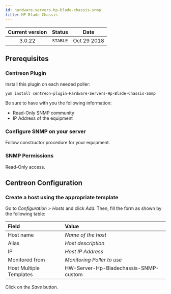 ```yaml
---
id: hardware-servers-hp-blade-chassis-snmp
title: HP Blade Chassis
---
```


| Current version | Status | Date |
| :-: | :-: | :-: |
| 3.0.22 | `STABLE` | Oct 29 2018 |

## Prerequisites

### Centreon Plugin

Install this plugin on each needed poller:

``` shell
yum install centreon-plugin-Hardware-Servers-Hp-Blade-Chassis-Snmp
```

Be sure to have with you the following information:

  - Read-Only SNMP community
  - IP Address of the equipment

### Configure SNMP on your server

Follow constructor procedure for your equipment.

### SNMP Permissions

Read-Only access.

## Centreon Configuration

### Create a host using the appropriate template

Go to *Configuration \> Hosts* and click *Add*. Then, fill the form as shown by
the following table:

| Field                                | Value                                 |
| :----------------------------------- | :------------------------------------ |
| Host name                            | *Name of the host*                    |
| Alias                                | *Host description*                    |
| IP                                   | *Host IP Address*                     |
| Monitored from                       | *Monitoring Poller to use*            |
| Host Multiple Templates              | HW-Server-Hp-Bladechassis-SNMP-custom |

Click on the *Save* button.

